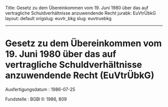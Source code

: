 Title: Gesetz zu dem Übereinkommen vom 19. Juni 1980 über das auf vertragliche Schuldverhältnisse
  anzuwendende Recht
jurabk: EuVtrÜbkG
layout: default
origslug: euvtr_bkg
slug: euvtruebkg

---

# Gesetz zu dem Übereinkommen vom 19. Juni 1980 über das auf vertragliche Schuldverhältnisse anzuwendende Recht (EuVtrÜbkG)

Ausfertigungsdatum
:   1986-07-25

Fundstelle
:   BGBl II: 1986, 809

